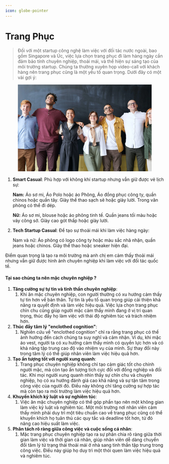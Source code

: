 ```yaml
---
icon: globe-pointer
---
```


# Trang Phục

> Đối với một startup công nghệ làm việc với đối tác nước ngoài, bao gồm Singapore và Úc, việc lựa chọn trang phục đi làm hàng ngày cần đảm bảo tính chuyên nghiệp, thoải mái, và thể hiện sự sáng tạo của môi trường startup. Chúng ta thường xuyên họp video-call với khách hàng nên trang phục cũng là một yếu tố quan trọng. Dưới đây có một vài gợi ý:

<figure><img src="../.gitbook/assets/casual.webp" alt=""><figcaption></figcaption></figure>

1.  **Smart Casual**: Phù hợp với không khí startup nhưng vẫn giữ được vẻ lịch sự:

    **Nam:** Áo sơ mi, Áo Polo hoặc áo Phông, Áo đồng phục công ty, quần chinos hoặc quần tây. Giày thể thao sạch sẽ hoặc giày lười. Trong văn phòng có thể đi dép.

    **Nữ:** Áo sơ mi, blouse hoặc áo phông tinh tế. Quần jeans tối màu hoặc váy công sở. Giày cao gót thấp hoặc giày lười.
2.  **Tech Startup Casual**: Để tạo sự thoải mái khi làm việc hàng ngày:

    Nam và nữ: Áo phông có logo công ty hoặc màu sắc nhã nhặn, quần jeans hoặc chinos. Giày thể thao hoặc sneaker hiện đại.

Điểm quan trọng là tạo ra môi trường mà anh chị em cảm thấy thoải mái nhưng vẫn giữ được hình       ảnh chuyên nghiệp khi làm việc với đối tác quốc tế.

#### Tại sao chúng ta nên mặc chuyên nghiệp ?

1. **Tăng cường sự tự tin và tinh thần chuyên nghiệp**:
   1. Khi ăn mặc chuyên nghiệp, con người thường có xu hướng cảm thấy tự tin hơn về bản thân. Tự tin là yếu tố quan trọng giúp cải thiện khả năng ra quyết định và làm việc hiệu quả. Việc lựa chọn trang phục chỉn chu cũng giúp người mặc cảm thấy mình đang ở vị trí quan trọng, thúc đẩy họ làm việc với thái độ nghiêm túc và trách nhiệm hơn.
2. **Thúc đẩy tâm lý "enclothed cognition"**:
   1. Nghiên cứu về "enclothed cognition" chỉ ra rằng trang phục có thể ảnh hưởng đến cách chúng ta suy nghĩ và cảm nhận. Ví dụ, khi mặc áo vest, người ta có xu hướng cảm thấy mình có quyền lực hơn và có khả năng tập trung cao độ vào nhiệm vụ của mình. Sự thay đổi này trong tâm lý có thể giúp nhân viên làm việc hiệu quả hơn.
3. **Tạo ấn tượng tốt với người xung quanh**:
   1. Trang phục chuyên nghiệp không chỉ tạo cảm giác tốt cho chính người mặc, mà còn tạo ấn tượng tích cực đối với đồng nghiệp và đối tác. Khi mọi người xung quanh nhìn thấy sự chỉn chu và chuyên nghiệp, họ có xu hướng đánh giá cao khả năng và sự tận tâm trong công việc của người đó. Điều này không chỉ tăng cường sự hợp tác mà còn tạo ra môi trường làm việc hiệu quả hơn.
4. **Khuyến khích kỷ luật và sự nghiêm túc**:
   1. Việc ăn mặc chuyên nghiệp có thể góp phần tạo nên một không gian làm việc kỷ luật và nghiêm túc. Một môi trường nơi nhân viên cảm thấy mình phải duy trì một tiêu chuẩn cao về trang phục cũng có thể khuyến khích họ tuân thủ các quy tắc và deadline tốt hơn, từ đó nâng cao hiệu suất làm việc.
5. **Phân tách rõ ràng giữa công việc và cuộc sống cá nhân**:
   1. Mặc trang phục chuyên nghiệp tạo ra sự phân chia rõ ràng giữa thời gian làm việc và thời gian cá nhân, giúp nhân viên dễ dàng chuyển đổi tâm lý từ trạng thái thoải mái ở nhà sang tinh thần tập trung trong công việc. Điều này giúp họ duy trì một thói quen làm việc hiệu quả và nghiêm túc.
